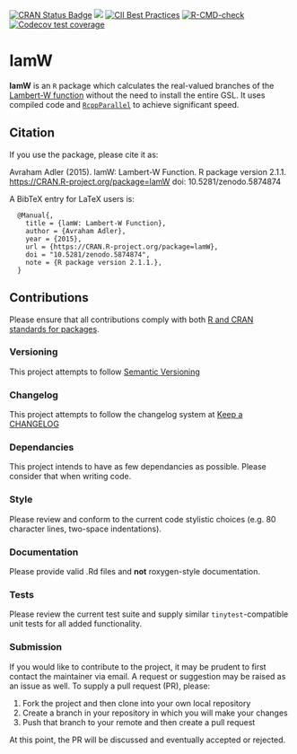 <!-- badges: start -->
[![CRAN Status Badge](https://www.r-pkg.org/badges/version/lamW)](https://CRAN.R-project.org/package=lamW)
[![](http://cranlogs.r-pkg.org/badges/last-month/lamW)](https://cran.r-project.org/package=lamW)
[![CII Best Practices](https://bestpractices.coreinfrastructure.org/projects/2022/badge)](https://bestpractices.coreinfrastructure.org/projects/2022)
[![R-CMD-check](https://github.com/aadler/lamW/workflows/R-CMD-check/badge.svg)](https://github.com/aadler/lamW/actions)
[![Codecov test coverage](https://codecov.io/gh/aadler/lamW/branch/master/graph/badge.svg)](https://codecov.io/gh/aadler/lamW?branch=master)
<!-- badges: end -->

# lamW

**lamW** is an `R` package which calculates the real-valued branches of the
[Lambert-W function](https://en.wikipedia.org/wiki/Lambert_W_function) without
the need to install the entire GSL. It uses compiled code and 
[`RcppParallel`](https://rcppcore.github.io/RcppParallel/) to achieve
significant speed.

## Citation
If you use the package, please cite it as:

  Avraham Adler (2015). lamW: Lambert-W Function. R package version 2.1.1.
  https://CRAN.R-project.org/package=lamW doi: 10.5281/zenodo.5874874

A BibTeX entry for LaTeX users is:

```
  @Manual{,
    title = {lamW: Lambert-W Function},
    author = {Avraham Adler},
    year = {2015},
    url = {https://CRAN.R-project.org/package=lamW},
    doi = "10.5281/zenodo.5874874",
    note = {R package version 2.1.1.},
  }
```

## Contributions
Please ensure that all contributions comply with both
[R and CRAN standards for packages](https://cran.r-project.org/doc/manuals/r-release/R-exts.html).

### Versioning
This project attempts to follow [Semantic Versioning](https://semver.org/)

### Changelog
This project attempts to follow the changelog system at
[Keep a CHANGELOG](https://keepachangelog.com/)

### Dependancies
This project intends to have as few dependancies as possible. Please consider
that when writing code.

### Style
Please review and conform to the current code stylistic choices (e.g. 80
character lines, two-space indentations).

### Documentation
Please provide valid .Rd files and **not** roxygen-style documentation.

### Tests
Please review the current test suite and supply similar `tinytest`-compatible
unit tests for all added functionality.

### Submission
If you would like to contribute to the project, it may be prudent to first
contact the maintainer via email. A request or suggestion may be raised as an
issue as well. To supply a pull request (PR), please:

 1. Fork the project and then clone into your own local repository
 2. Create a branch in your repository in which you will make your changes
 3. Push that branch to your remote and then create a pull request
 
At this point, the PR will be discussed and eventually accepted or rejected.
